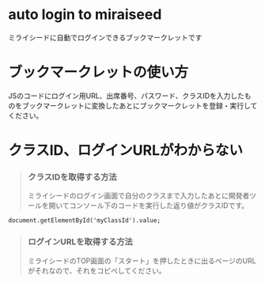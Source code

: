 # auto login to miraiseed
ミライシードに自動でログインできるブックマークレットです
# ブックマークレットの使い方
JSのコードにログイン用URL、出席番号、パスワード、クラスIDを入力したものをブックマークレットに変換したあとにブックマークレットを登録・実行してください。

# クラスID、ログインURLがわからない
> ### クラスIDを取得する方法
> ミライシードのログイン画面で自分のクラスまで入力したあとに開発者ツールを開いてコンソール下のコードを実行した返り値がクラスIDです。
 ```
 document.getElementById('myClassId').value;
 ```
> ### ログインURLを取得する方法
> ミライシードのTOP画面の「スタート」を押したときに出るページのURLがそれなので、それをコピペしてください。
